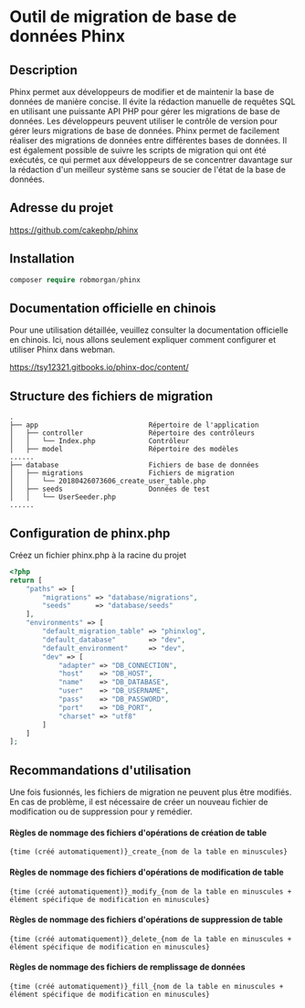 # Outil de migration de base de données Phinx

## Description

Phinx permet aux développeurs de modifier et de maintenir la base de données de manière concise. Il évite la rédaction manuelle de requêtes SQL en utilisant une puissante API PHP pour gérer les migrations de base de données. Les développeurs peuvent utiliser le contrôle de version pour gérer leurs migrations de base de données. Phinx permet de facilement réaliser des migrations de données entre différentes bases de données. Il est également possible de suivre les scripts de migration qui ont été exécutés, ce qui permet aux développeurs de se concentrer davantage sur la rédaction d'un meilleur système sans se soucier de l'état de la base de données.

## Adresse du projet

https://github.com/cakephp/phinx

## Installation

  ```php
  composer require robmorgan/phinx
  ```

## Documentation officielle en chinois

Pour une utilisation détaillée, veuillez consulter la documentation officielle en chinois. Ici, nous allons seulement expliquer comment configurer et utiliser Phinx dans webman.

https://tsy12321.gitbooks.io/phinx-doc/content/

## Structure des fichiers de migration

```
.
├── app                           Répertoire de l'application
│   ├── controller                Répertoire des contrôleurs
│   │   └── Index.php             Contrôleur
│   ├── model                     Répertoire des modèles
......
├── database                      Fichiers de base de données
│   ├── migrations                Fichiers de migration
│   │   └── 20180426073606_create_user_table.php
│   ├── seeds                     Données de test
│   │   └── UserSeeder.php
......
```

## Configuration de phinx.php

Créez un fichier phinx.php à la racine du projet

```php
<?php
return [
    "paths" => [
        "migrations" => "database/migrations",
        "seeds"      => "database/seeds"
    ],
    "environments" => [
        "default_migration_table" => "phinxlog",
        "default_database"        => "dev",
        "default_environment"     => "dev",
        "dev" => [
            "adapter" => "DB_CONNECTION",
            "host"    => "DB_HOST",
            "name"    => "DB_DATABASE",
            "user"    => "DB_USERNAME",
            "pass"    => "DB_PASSWORD",
            "port"    => "DB_PORT",
            "charset" => "utf8"
        ]
    ]
];
```

## Recommandations d'utilisation

Une fois fusionnés, les fichiers de migration ne peuvent plus être modifiés. En cas de problème, il est nécessaire de créer un nouveau fichier de modification ou de suppression pour y remédier.

#### Règles de nommage des fichiers d'opérations de création de table

`{time (créé automatiquement)}_create_{nom de la table en minuscules}`

#### Règles de nommage des fichiers d'opérations de modification de table

`{time (créé automatiquement)}_modify_{nom de la table en minuscules + élément spécifique de modification en minuscules}`

#### Règles de nommage des fichiers d'opérations de suppression de table

`{time (créé automatiquement)}_delete_{nom de la table en minuscules + élément spécifique de modification en minuscules}`

#### Règles de nommage des fichiers de remplissage de données

`{time (créé automatiquement)}_fill_{nom de la table en minuscules + élément spécifique de modification en minuscules}`

